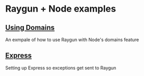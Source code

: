 # Raygun + Node examples

## [Using Domains](https://github.com/MindscapeHQ/raygun4node/tree/examples/examples/using-domains)

An exmpale of how to use Raygun with Node's domains feature

## [Express](https://github.com/MindscapeHQ/raygun4node/tree/examples/examples/express-sample)

Setting up Express so exceptions get sent to Raygun
